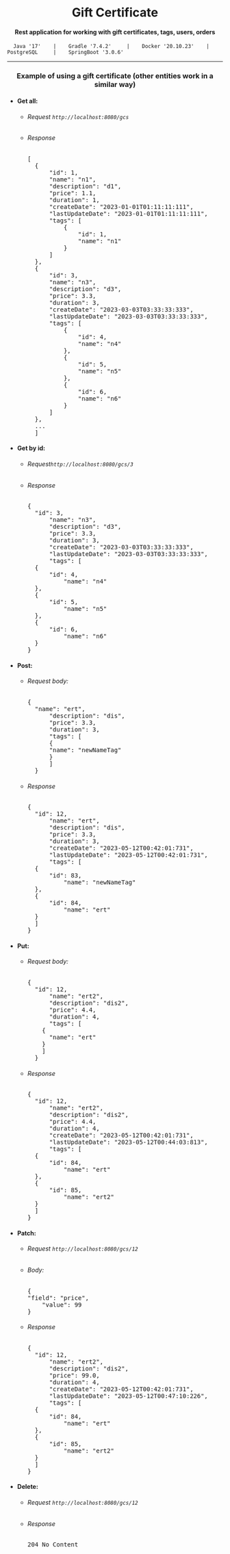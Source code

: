 <h1 align="center">Gift Certificate</h1>
<h4 align="center">Rest application for working with gift certificates, tags, users, orders</h4>

      Java '17'    |    Gradle '7.4.2'     |    Docker '20.10.23'    |    PostgreSQL     |    SpringBoot '3.0.6'

---

<h3 align="center">Example of using a gift certificate (other entities work in a similar way)</h3>

- #### Get all:
    - ###### Request `http://localhost:8080/gcs`

    - ###### Response
        <pre>[
        {
            "id": 1,
            "name": "n1",
            "description": "d1",
            "price": 1.1,
            "duration": 1,
            "createDate": "2023-01-01T01:11:11:111",
            "lastUpdateDate": "2023-01-01T01:11:11:111",
            "tags": [
                {
                    "id": 1,
                    "name": "n1"
                }
            ]
        },
        {
            "id": 3,
            "name": "n3",
            "description": "d3",
            "price": 3.3,
            "duration": 3,
            "createDate": "2023-03-03T03:33:33:333",
            "lastUpdateDate": "2023-03-03T03:33:33:333",
            "tags": [
                {
                    "id": 4,
                    "name": "n4"
                },
                {
                    "id": 5,
                    "name": "n5"
                },
                {
                    "id": 6,
                    "name": "n6"
                }
            ]
        },
        ...
        ]</pre>

- #### Get by id:
    - ###### Request`http://localhost:8080/gcs/3`

    - ###### Response
        <pre>{
        "id": 3,
            "name": "n3",
            "description": "d3",
            "price": 3.3,
            "duration": 3,
            "createDate": "2023-03-03T03:33:33:333",
            "lastUpdateDate": "2023-03-03T03:33:33:333",
            "tags": [
        {
            "id": 4,
                "name": "n4"
        },
        {
            "id": 5,
                "name": "n5"
        },
        {
            "id": 6,
                "name": "n6"
        }
      }</pre> 

- #### Post:
    - ###### Request body:
        <pre>{
        "name": "ert",
            "description": "dis",
            "price": 3.3,
            "duration": 3,
            "tags": [
            {
            "name": "newNameTag"
            }
            ]
        }</pre> 
    - ###### Response
        <pre>{
        "id": 12,
            "name": "ert",
            "description": "dis",
            "price": 3.3,
            "duration": 3,
            "createDate": "2023-05-12T00:42:01:731",
            "lastUpdateDate": "2023-05-12T00:42:01:731",
            "tags": [
        {
            "id": 83,
                "name": "newNameTag"
        },
        {
            "id": 84,
                "name": "ert"
        }
        ]
      }</pre>

- #### Put:
    - ###### Request body:
        <pre>{
        "id": 12,
            "name": "ert2",
            "description": "dis2",
            "price": 4.4,
            "duration": 4,
            "tags": [
          {
            "name": "ert"
          }
          ]
        }</pre> 
    - ###### Response
        <pre>{
        "id": 12,
            "name": "ert2",
            "description": "dis2",
            "price": 4.4,
            "duration": 4,
            "createDate": "2023-05-12T00:42:01:731",
            "lastUpdateDate": "2023-05-12T00:44:03:813",
            "tags": [
        {
            "id": 84,
                "name": "ert"
        },
        {
            "id": 85,
                "name": "ert2"
        }
        ]
      }</pre>

- #### Patch:
    - ###### Request `http://localhost:8080/gcs/12`
    - ###### Body:
      <pre>{
      "field": "price",
          "value": 99
      }</pre> 
    - ###### Response
        <pre>{
        "id": 12,
            "name": "ert2",
            "description": "dis2",
            "price": 99.0,
            "duration": 4,
            "createDate": "2023-05-12T00:42:01:731",
            "lastUpdateDate": "2023-05-12T00:47:10:226",
            "tags": [
        {
            "id": 84,
                "name": "ert"
        },
        {
            "id": 85,
                "name": "ert2"
        }
        ]
      }</pre>

- #### Delete:
    - ###### Request `http://localhost:8080/gcs/12`
    - ###### Response
        <pre>204 No Content</pre>